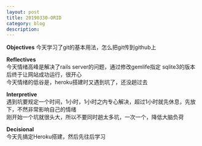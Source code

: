 ```yaml
---
layout: post
title: 20190330-ORID
category: blog
description:  
---
```


**Objectives** 
今天学习了git的基本用法，怎么把git传到github上


**Reflectives**  
今天情绪高峰是解决了rails server的问题，通过修改gemlife指定 sqlite3的版本后终于让网站成功运行，很开心  
今天情绪的低谷是，heroku搭建时又遇到坑了，还没趟过去    


**Interpretive**  
遇到坑要规定一个时间，1小时，1小时之内专心解决，超过1小时就先休息，先放下，不然非常影响自己的情绪  
刚开始一个坑就很头大，所以不要同时趟太多坑，一次一个，降低大脑负荷  

**Decisional**  
今天先搞定Heroku搭建，然后先往后学习

